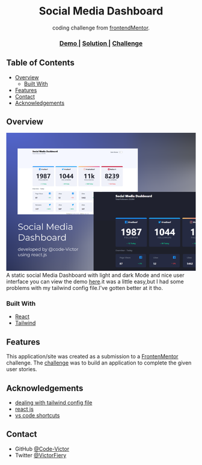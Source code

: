 <!-- Please update value in the {}  -->

<h1 align="center">Social Media Dashboard</h1>

<div align="center">
   coding challenge from <a href="http://frontendMentor.com" target="_blank">frontendMentor</a>.
</div>

<div align="center">
  <h3>
    <a href="https://code-victor.github.io/dashboard-frontend-mentor/">
      Demo
    </a>
    <span> | </span>
    <a href="https://github.com/Code-Victor/dashboard-frontend-mentor">
      Solution
    </a>
    <span> | </span>
    <a href="#">
      Challenge
    </a>
  </h3>
</div>

<!-- TABLE OF CONTENTS -->

## Table of Contents

- [Overview](#overview)
  - [Built With](#built-with)
- [Features](#features)
- [Contact](#contact)
- [Acknowledgements](#acknowledgements)

<!-- OVERVIEW -->

## Overview

![screenshot](./result/desktop-mode.png)
A static social Media Dashboard with light and dark Mode and nice user interface
you can view the demo <a href="https://code-victor.github.io/dashboard-frontend-mentor/">here</a>.it was a little easy,but I had some problems with my tailwind config file.I've gotten better at it tho.


### Built With

<!-- This section should list any major frameworks that you built your project using. Here are a few examples.-->

- [React](https://reactjs.org/)
- [Tailwind](https://tailwindcss.com/)

## Features

<!-- List the features of your application or follow the template. Don't share the figma file here :) -->

This application/site was created as a submission to a [FrontenMentor](https://frontendmentor.com) challenge. The [challenge](https://www.frontendmentor.io/challenges/social-media-dashboard-with-theme-switcher-6oY8ozp_H) was to build an application to complete the given user stories.

## Acknowledgements

<!-- This section should list any articles or add-ons/plugins that helps you to complete the project. This is optional but it will help you in the future. For exmpale -->

- [dealing with tailwind config file](https://v2.tailwindcss.com/docs/configuration#variants)
- [react js](https://reactjs.org/)
- [vs code shortcuts](https://code.visualstudio.com/shortcuts/keyboard-shortcuts-windows.pdf)

## Contact


- GitHub [@Code-Victor](https://github.com/Code-Victor)
- Twitter [@VictorFiery](https://twitter.com/VictorFiery)
